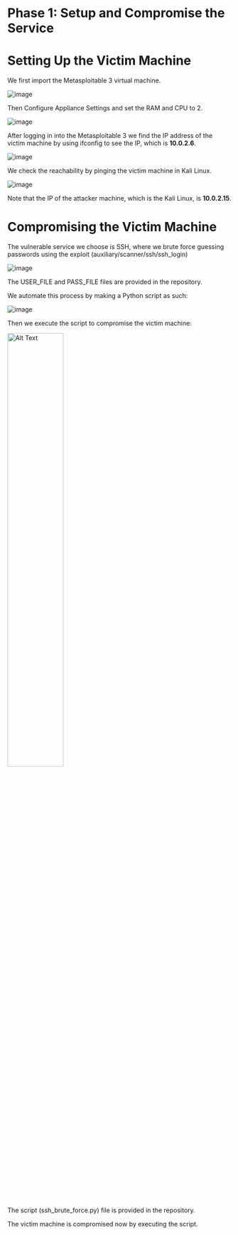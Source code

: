 # Phase 1: Setup and Compromise the Service 

# Setting Up the Victim Machine

We first import the Metasploitable 3 virtual machine.

![image](https://github.com/user-attachments/assets/6da81074-0f70-4f0f-bf4f-a252a38b3aaa)

Then Configure Appliance Settings and set the RAM and CPU to 2.

![image](https://github.com/user-attachments/assets/a7f7b1e9-b4ac-4ca2-813e-48661041aa61)

After logging in into the Metasploitable 3 we find the IP address of the victim machine by using ifconfig to see the IP, which is **10.0.2.6**.

![image](https://github.com/user-attachments/assets/d7837404-e210-4563-a554-0aefd716fd8a)

We check the reachability by  pinging the victim machine in Kali Linux.

![image](https://github.com/user-attachments/assets/cabc2528-c2df-417b-a471-2d6f60a8c9b4)

Note that the IP of the attacker machine, which is the Kali Linux, is **10.0.2.15**.

# Compromising the Victim Machine

The vulnerable service we choose is SSH, where we brute force guessing passwords using the exploit (auxiliary/scanner/ssh/ssh_login)

![image](https://github.com/user-attachments/assets/b76c88ec-467e-4ee5-b4cc-3772e3634fe1)

The USER_FILE and PASS_FILE files are provided in the repository.

We automate this process by making a Python script as such:

![image](https://github.com/user-attachments/assets/5eaf9d01-0177-48e0-a829-d91ead5e468b)

Then we execute the script to compromise the victim machine:

<img src="https://github.com/user-attachments/assets/8aabcb7e-3ccd-47b0-9aba-fa4c364331c8" alt="Alt Text" style="width:50%; height:auto;">

The script (ssh_brute_force.py) file is provided in the repository.

The victim machine is compromised now by executing the script.







